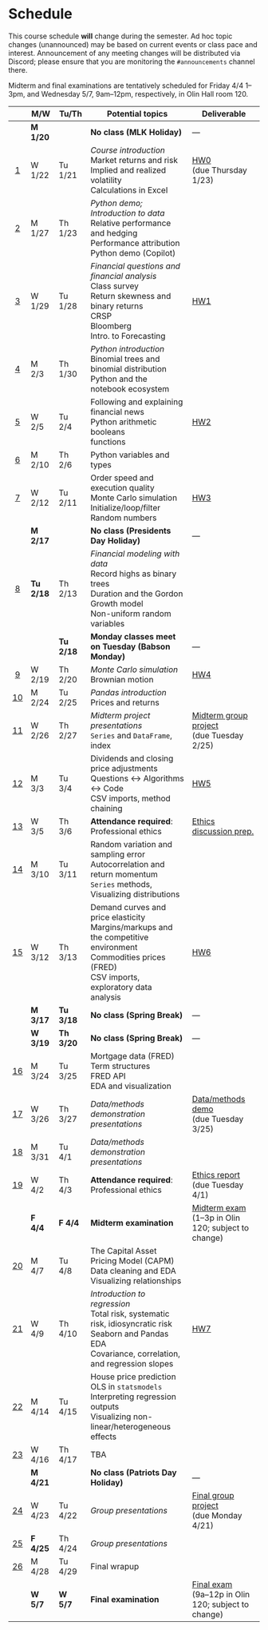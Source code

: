 # Schedule

This course schedule **will** change during the semester. Ad hoc topic changes (unannounced) may be based on current events or class pace and interest. Announcement of any meeting changes will be distributed via Discord; please ensure that you are monitoring the `#announcements` channel there.

Midterm and final examinations are tentatively scheduled for Friday 4/4 1–3pm, and Wednesday 5/7, 9am–12pm, respectively, in Olin Hall room 120.

|                                                                                     | M/W         | Tu/Th       | Potential topics                                                                                                                                                   | Deliverable                                                                                                                    |
| :---------------------------------------------------------------------------------: | ----------- | ----------- | ------------------------------------------------------------------------------------------------------------------------------------------------------------------ | ------------------------------------------------------------------------------------------------------------------------------ |
|                                                                                     | **M 1/20**  |             | **No class (MLK Holiday)**                                                                                                                                         | —                                                                                                                              |
|         [1](https://babson.instructure.com/courses/4139316/pages/meeting-1)         | W 1/22      | Tu 1/21     | *Course introduction* <br> Market returns and risk <br> Implied and realized volatility <br> Calculations in Excel                                                 | [HW0](https://babson.instructure.com/courses/4139316/assignments/49353552) <br> (due Thursday 1/23)                            |
|         [2](https://babson.instructure.com/courses/4139316/pages/meeting-2)         | M 1/27      | Th 1/23     | *Python demo; Introduction to data* <br> Relative performance and hedging <br> Performance attribution <br> Python demo (Copilot)                                  |                                                                                                                                |
|         [3](https://babson.instructure.com/courses/4139316/pages/meeting-3)         | W 1/29      | Tu 1/28     | *Financial questions and financial analysis* <br> Class survey <br> Return skewness and binary returns <br> CRSP <br> Bloomberg<br>Intro. to Forecasting           | [HW1](https://babson.instructure.com/courses/4139316/assignments/49353553)                                                     |
|         [4](https://babson.instructure.com/courses/4139316/pages/meeting-4)         | M 2/3       | Th 1/30     | *Python introduction* <br> Binomial trees and binomial distribution <br> Python and the notebook ecosystem                                                         |                                                                                                                                |
|         [5](https://babson.instructure.com/courses/4139316/pages/meeting-5)         | W 2/5       | Tu 2/4      | Following and explaining financial news <br> Python arithmetic<br>booleans<br>functions                                                                            | [HW2](https://babson.instructure.com/courses/4139316/assignments/49353554)                                                     |
|         [6](https://babson.instructure.com/courses/4139316/pages/meeting-6)         | M 2/10      | Th 2/6      | Python variables and types                                                                                                                                         |                                                                                                                                |
|         [7](https://babson.instructure.com/courses/4139316/pages/meeting-7)         | W 2/12      | Tu 2/11     | Order speed and execution quality <br> Monte Carlo simulation <br> Initialize/loop/filter<br>Random numbers                                                        | [HW3](https://babson.instructure.com/courses/4139316/assignments/49353555)                                                     |
|                                                                                     | **M 2/17**  |             | **No class (Presidents Day Holiday)**                                                                                                                              | —                                                                                                                              |
|         [8](https://babson.instructure.com/courses/4139316/pages/meeting-8)         | **Tu 2/18** | Th 2/13     | *Financial modeling with data* <br> Record highs as binary trees <br> Duration and the Gordon Growth model<br> Non-uniform random variables                        |                                                                                                                                |
|                                                                                     |             | **Tu 2/18** | **Monday classes meet on Tuesday (Babson Monday)**                                                                                                                 | —                                                                                                                              |
|         [9](https://babson.instructure.com/courses/4139316/pages/meeting-9)         | W 2/19      | Th 2/20     | *Monte Carlo simulation* <br> Brownian motion                                                                                                                      | [HW4](https://babson.instructure.com/courses/4139316/assignments/49353556)                                                     |
|        [10](https://babson.instructure.com/courses/4139316/pages/meeting-10)        | M 2/24      | Tu 2/25     | *Pandas introduction* <br> Prices and returns                                                                                                                      |                                                                                                                                |
|        [11](https://babson.instructure.com/courses/4139316/pages/meeting-11)        | W 2/26      | Th 2/27     | *Midterm  project presentations* <br> `Series` and `DataFrame`, index                                                                                              | [Midterm group project](https://babson.instructure.com/courses/4139316/assignments/49353561) <br> (due Tuesday 2/25)           |
|        [12](https://babson.instructure.com/courses/4139316/pages/meeting-12)        | M 3/3       | Tu 3/4      | Dividends and closing price adjustments <br> Questions ↔ Algorithms ↔ Code <br> CSV imports, method chaining                                                       | [HW5](https://babson.instructure.com/courses/4139316/assignments/49353557)                                                     |
| [13](https://babson.instructure.com/courses/4139316/pages/meeting-ethics-session-1) | W 3/5       | Th 3/6      | **Attendance required**: Professional ethics                                                                                                                       | [Ethics discussion prep.](https://babson.instructure.com/courses/4139316/pages/meeting-ethics-session-1)                       |
|        [14](https://babson.instructure.com/courses/4139316/pages/meeting-14)        | M 3/10      | Tu 3/11     | Random variation and sampling error <br> Autocorrelation and return momentum <br> `Series` methods, Visualizing distributions                                      |                                                                                                                                |
|        [15](https://babson.instructure.com/courses/4139316/pages/meeting-15)        | W 3/12      | Th 3/13     | Demand curves and price elasticity <br> Margins/markups and the competitive environment <br> Commodities prices (FRED) <br> CSV imports, exploratory data analysis | [HW6](https://babson.instructure.com/courses/4139316/assignments/49353558)                                                     |
|                                                                                     | **M 3/17**  | **Tu 3/18** | **No class (Spring Break)**                                                                                                                                        | —                                                                                                                              |
|                                                                                     | **W 3/19**  | **Th 3/20** | **No class (Spring Break)**                                                                                                                                        | —                                                                                                                              |
|        [16](https://babson.instructure.com/courses/4139316/pages/meeting-16)        | M 3/24      | Tu 3/25     | Mortgage data (FRED) <br> Term structures <br> FRED API<br>EDA and visualization                                                                                   |                                                                                                                                |
|        [17](https://babson.instructure.com/courses/4139316/pages/meeting-17)        | W 3/26      | Th 3/27     | *Data/methods demonstration presentations*                                                                                                                         | [Data/methods demo](https://babson.instructure.com/courses/4139316/assignments/44925801) <br> (due Tuesday 3/25)               |
|        [18](https://babson.instructure.com/courses/4139316/pages/meeting-18)        | M 3/31      | Tu 4/1      | *Data/methods demonstration presentations*                                                                                                                         |                                                                                                                                |
| [19](https://babson.instructure.com/courses/4139316/pages/meeting-ethics-session-2) | W 4/2       | Th 4/3      | **Attendance required**: Professional ethics                                                                                                                       | [Ethics report](https://babson.instructure.com/courses/4139316/assignments/49353540) <br> (due Tuesday 4/1)                    |
|                                                                                     | **F 4/4**   | **F 4/4**   | **Midterm examination**                                                                                                                                            | [Midterm exam](https://babson.instructure.com/courses/4139316/assignments/49436326) <br> (1–3p in Olin 120; subject to change) |
|        [20](https://babson.instructure.com/courses/4139316/pages/meeting-20)        | M 4/7       | Tu 4/8      | The Capital Asset Pricing Model (CAPM) <br> Data cleaning and EDA<br>Visualizing relationships                                                                     |                                                                                                                                |
|        [21](https://babson.instructure.com/courses/4139316/pages/meeting-21)        | W 4/9       | Th 4/10     | *Introduction to regression* <br> Total risk, systematic risk, idiosyncratic risk <br> Seaborn and Pandas EDA<br>Covariance, correlation, and regression slopes    | [HW7](https://babson.instructure.com/courses/4139316/assignments/49353559)                                                     |
|        [22](https://babson.instructure.com/courses/4139316/pages/meeting-22)        | M 4/14      | Tu 4/15     | House price prediction <br> OLS in `statsmodels`<br>Interpreting regression outputs<br>Visualizing non-linear/heterogeneous effects                                |                                                                                                                                |
|        [23](https://babson.instructure.com/courses/4139316/pages/meeting-23)        | W 4/16      | Th 4/17     | TBA                                                                                                                                                                |                                                                                                                                |
|                                                                                     | **M 4/21**  |             | **No class (Patriots Day Holiday)**                                                                                                                                | —                                                                                                                              |
|        [24](https://babson.instructure.com/courses/4139316/pages/meeting-24)        | W 4/23      | Tu 4/22     | *Group presentations*                                                                                                                                              | [Final group project](https://babson.instructure.com/courses/4139316/assignments/49353543) <br> (due Monday 4/21)              |
|        [25](https://babson.instructure.com/courses/4139316/pages/meeting-25)        | **F 4/25**  | Th 4/24     | *Group presentations*                                                                                                                                              |                                                                                                                                |
|        [26](https://babson.instructure.com/courses/4139316/pages/meeting-26)        | M 4/28      | Tu 4/29     | Final wrapup                                                                                                                                                       |                                                                                                                                |
|                                                                                     | **W 5/7**   | **W 5/7**   | **Final examination**                                                                                                                                              | [Final exam](https://babson.instructure.com/courses/4139316/assignments/49353542) <br> (9a–12p in Olin 120; subject to change) |

